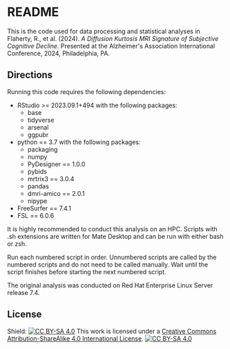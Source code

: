 README
================

This is the code used for data processing and statistical analyses in
Flaherty, R., et al. (2024). 
*A Diffusion Kurtosis MRI Signature of Subjective Cognitive Decline*. 
Presented at the Alzheimer's Association International Conference, 2024, Philadelphia, PA.

## Directions

Running this code requires the following dependencies:

- RStudio \>= 2023.09.1+494 with the following packages:
  - base
  - tidyverse
  - arsenal
  - ggpubr
- python == 3.7 with the following packages:
  - packaging
  - numpy
  - PyDesigner == 1.0.0
  - pybids
  - mrtrix3 == 3.0.4
  - pandas
  - dmri-amico == 2.0.1
  - nipype
- FreeSurfer == 7.4.1
- FSL == 6.0.6
  
It is highly recommended to conduct this analysis on an HPC. Scripts with .sh extensions are written for
Mate Desktop and can be run with either bash or zsh.

Run each numbered script in order. Unnumbered scripts are called by the
numbered scripts and do not need to be called manually. Wait until the
script finishes before starting the next numbered script.

The original analysis was conducted on Red Hat Enterprise Linux Server
release 7.4.

## License
Shield: [![CC BY-SA
4.0](https://img.shields.io/badge/License-CC%20BY--SA%204.0-lightgrey.svg)](http://creativecommons.org/licenses/by-sa/4.0/)
This work is licensed under a [Creative Commons Attribution-ShareAlike
4.0 International
License](http://creativecommons.org/licenses/by-sa/4.0/).
[![CC BY-SA
4.0](https://licensebuttons.net/l/by-sa/4.0/88x31.png)](http://creativecommons.org/licenses/by-sa/4.0/)
